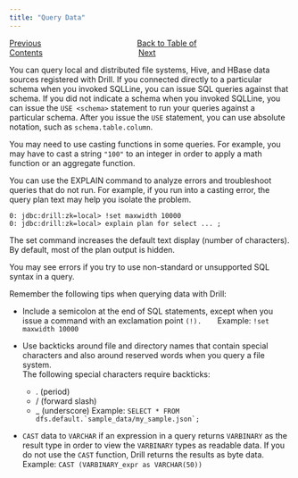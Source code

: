 ```yaml
---
title: "Query Data"
---
```

[Previous](
/docs/using-drill-explorer-to-browse-data-and-create-views)<code>&nbsp;&nbsp;&nbsp;&nbsp;&nbsp;&nbsp;&nbsp;&nbsp;&nbsp;&nbsp;&nbsp;&nbsp;&nbsp;&nbsp;&nbsp;&nbsp;&nbsp;&nbsp;&nbsp;&nbsp;&nbsp;&nbsp;&nbsp;&nbsp;</code>[Back to Table of Contents](/docs)<code>&nbsp;&nbsp;&nbsp;&nbsp;&nbsp;&nbsp;&nbsp;&nbsp;&nbsp;&nbsp;&nbsp;&nbsp;&nbsp;&nbsp;&nbsp;&nbsp;&nbsp;&nbsp;&nbsp;&nbsp;&nbsp;&nbsp;&nbsp;&nbsp;</code>[Next](/docs/getting-started-tutorial)

You can query local and distributed file systems, Hive, and HBase data sources
registered with Drill. If you connected directly to a particular schema when
you invoked SQLLine, you can issue SQL queries against that schema. If you did
not indicate a schema when you invoked SQLLine, you can issue the `USE
<schema>` statement to run your queries against a particular schema. After you
issue the `USE` statement, you can use absolute notation, such as `schema.table.column`.

You may need to use casting functions in some queries. For example, you may
have to cast a string `"100"` to an integer in order to apply a math function
or an aggregate function.

You can use the EXPLAIN command to analyze errors and troubleshoot queries
that do not run. For example, if you run into a casting error, the query plan
text may help you isolate the problem.

    0: jdbc:drill:zk=local> !set maxwidth 10000
    0: jdbc:drill:zk=local> explain plan for select ... ;

The set command increases the default text display (number of characters). By
default, most of the plan output is hidden.

You may see errors if you try to use non-standard or unsupported SQL syntax in
a query.

Remember the following tips when querying data with Drill:

  * Include a semicolon at the end of SQL statements, except when you issue a command with an exclamation point `(!).   
    `Example: `!set maxwidth 10000`
  * Use backticks around file and directory names that contain special characters and also around reserved words when you query a file system.   
    The following special characters require backticks:

    * . (period)
    * / (forward slash)
    * _ (underscore)
    Example: ``SELECT * FROM dfs.default.`sample_data/my_sample.json`; ``
  * `CAST` data to `VARCHAR` if an expression in a query returns `VARBINARY` as the result type in order to view the `VARBINARY` types as readable data. If you do not use the `CAST` function, Drill returns the results as byte data.    
     Example: `CAST (VARBINARY_expr as VARCHAR(50))`

